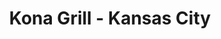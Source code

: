 ---
layout: place
title: "Kona Grill - Kansas City"
permalink: /missouri/kansas-city/kona-grill-kansas-city.html
stateAbbr: MO
stateName: Missouri
cityName: Kansas City
seo:
  name: "Kona Grill - Kansas City"
  type: Restaurant
  links: https://konagrill.com/locations?locations=Kansas-City,64112
description: "Sleek chain with a broad New American menu including low-calorie options, plus sushi & cocktails. Kona Grill - Kansas City serves delicious sushi in Kansas City, Missouri. Try fresh Japanese dishes for a great dining experience. Available for takeout, delivery, lunch, and dinner."
place_id: ChIJX-ddzrnvwIcRt8BxRSdH56Y
photos:
  - name: >-
      places/ChIJX-ddzrnvwIcRt8BxRSdH56Y/photos/AeeoHcLOjiNwCPxmag6JXRZ5tCR0G1M3bWn-2fczJohOOa_BUDPAhFsNdN7Y5cZXmkZ6ndsVHzpCVDQJzaJa-cSeCmimP73VXZUB_Rdm925qB958_ntXu-gBC98C4MXNoFUK5W_8LKYlTqT27kDSzNIyAwJVFnA6XHOTYdAQ4bFjlpwKi7PLNe6bm4mO8lfVcV3lvHJ1JLv_qVW8_86Dq_iBZw-0SAgnJLSJBfuzk201YdcfOIj0FQ2K233_xSRVY2yiYuILOAWeCwfw9Qd5oRGWKl1xPqumTSszQqdBcLxcG55BR7uvdojY7DpdZcNLhDXOVzXtsTRrUx6H3H0gYCGa97lsgjgudv7po3-U622yKmzhCDBVZinw25Dbmup56xYx26yYtESKhEGQ_guowKgOai_KXtLjpom8L2cOrMNdFypv_w
    widthPx: 4800
    heightPx: 2700
    authorAttributions:
      - displayName: chad Stall
        uri: https://maps.google.com/maps/contrib/106457255155760652826
        photoUri: >-
          https://lh3.googleusercontent.com/a/ACg8ocJpBFH_OOMiSdFF0bNl6LMEQLBwukEl2tLVLci0Kr_RCEpNdA=s100-p-k-no-mo
    flagContentUri: >-
      https://www.google.com/local/imagery/report/?cb_client=maps_api_places.places_api&image_key=!1e10!2sCIHM0ogKEICAgID4ia2fSg&hl=en-US
    googleMapsUri: >-
      https://www.google.com/maps/place//data=!3m4!1e2!3m2!1sCIHM0ogKEICAgID4ia2fSg!2e10!4m2!3m1!1s0x87c0efb9ce5de75f:0xa6e747274571c0b7
  - name: >-
      places/ChIJX-ddzrnvwIcRt8BxRSdH56Y/photos/AeeoHcK2V-TDy6n4LKfNJE3gdmgLHzKdf_ZjyEHwnyrut2CDiluY4wm_spq4HiTFQfC5u1yEsOrHf_evqwjzF4J1DpgadmV4PVZs2GUefYEsmGxQtlzG7eNkxm5LmU77DtjvRE4lUj3_81cRs9va74Xzo-lqi-yuvppr6_tK6R0FvKfn0w9ARFRJnp8wXSHWF8oyoq8a-aWDOu9JgGFjkKYuIC6jL1-843OlkOV-BguEJLX3p2WyrZ4xwH5oO2T8ObNjBXKXkGvFpELST58G3s0KlueC_0wkXxAc48-5V5DNczwR1w
    widthPx: 2120
    heightPx: 1192
    authorAttributions:
      - displayName: Kona Grill - Kansas City
        uri: https://maps.google.com/maps/contrib/116702121503154952499
        photoUri: >-
          https://lh3.googleusercontent.com/a-/ALV-UjVt6pQCJmtXVCk2jJaSTeXqVCG_GfAHIdgIPG7irpurazUCKQPe=s100-p-k-no-mo
    flagContentUri: >-
      https://www.google.com/local/imagery/report/?cb_client=maps_api_places.places_api&image_key=!1e10!2sAF1QipMLYolLu-XobhD66w1Dr6cGobcCVW30PzoqLTyE&hl=en-US
    googleMapsUri: >-
      https://www.google.com/maps/place//data=!3m4!1e2!3m2!1sAF1QipMLYolLu-XobhD66w1Dr6cGobcCVW30PzoqLTyE!2e10!4m2!3m1!1s0x87c0efb9ce5de75f:0xa6e747274571c0b7
  - name: >-
      places/ChIJX-ddzrnvwIcRt8BxRSdH56Y/photos/AeeoHcKib4zoc7gsfgvjpms3ON_tsMFT2YGAzrbQQoa3HHcskUZsMBdcCwUW0GkKrfn_IIYSnllexT9llZKJidjgo5aDe2E_uM8ltxe1ljygNzDFkn7PTpua35Tdyn9Go57SUKsGEnihXXe6PE_p2yaDOhjEhNXJE7q-l-xajz59D1Bi845QqL-m7tTaKttJG_mU9oItFYDNeT1Kh66vz34Wx_RgBUgsTMOQ0HHf_vVCjxD31edizVhTCpG7-jMpZc2_pPJSNgttxc4Y9dNmmGpEeh0gOzJAx2-7oIifYG2-_h2gOSUQ17ppBFOm_AhAdtNkBVM_MkN-4Q7qeDGbl329_1y1XYb56zgO0wrWCm1C5Fs4rk7ucHd7V89vpPmK8cDXJbtE4iSrbNTBy10Aot4g8fB__BCAVWpQ2BwiYij5acfgtpQ
    widthPx: 4800
    heightPx: 3614
    authorAttributions:
      - displayName: Joshua Haley
        uri: https://maps.google.com/maps/contrib/103277297829244736671
        photoUri: >-
          https://lh3.googleusercontent.com/a/ACg8ocLhU389L2W5jXIqKaraR99NPIaBWFFAANpUmZU-ZcEa7YaT5Q=s100-p-k-no-mo
    flagContentUri: >-
      https://www.google.com/local/imagery/report/?cb_client=maps_api_places.places_api&image_key=!1e10!2sCIHM0ogKEICAgMDQ59Cx3AE&hl=en-US
    googleMapsUri: >-
      https://www.google.com/maps/place//data=!3m4!1e2!3m2!1sCIHM0ogKEICAgMDQ59Cx3AE!2e10!4m2!3m1!1s0x87c0efb9ce5de75f:0xa6e747274571c0b7
  - name: >-
      places/ChIJX-ddzrnvwIcRt8BxRSdH56Y/photos/AeeoHcLYS0K6RpHVDGCCf6QPHAmns1hL5c0cvQJOJaL3GyPr3GSbPHthijsncYFAYF_Y8U9glH7rTo6q9agouNkdPuAlTk3-44OqARHdw_9YG4ISe_kaejCO8mGai5c4ovcxT7Jm2UXAVHpj6rSlq7ypfdP7JEC1dw7zMsGx0upM0Yc5szqCxrcoobmGF--iPoiIH4ILlX8BhPLo0kKD77vNdjpxhZs7AkPlVwWoTkDVU9ZEYvkRc_NH05Bm5WlxFddwjeBGClI3nySI2UQGRJV1L1L08xcqaObUICjQ2ykz3OGF8FieAEM1dcSFKftrcy9nwXaVx-BK_mp7xVV3IrJmpT3ZJ2zhZzJ9qKVf0aCa79XeSU-ohnBVT1zaBH9ObEHNArEBvB4co8lWqTGDuEiLCVZbnkACEHgir0Y-yJDBaUJcrkZQ
    widthPx: 3024
    heightPx: 4032
    authorAttributions:
      - displayName: MegH Arlot
        uri: https://maps.google.com/maps/contrib/101277152449429160972
        photoUri: >-
          https://lh3.googleusercontent.com/a-/ALV-UjWbJ4gOzPyA4NceBGtb_FaYI9QQIiwRp3xQp286WwW_X98BU4QDSQ=s100-p-k-no-mo
    flagContentUri: >-
      https://www.google.com/local/imagery/report/?cb_client=maps_api_places.places_api&image_key=!1e10!2sCIHM0ogKEICAgIDFpq6AhQE&hl=en-US
    googleMapsUri: >-
      https://www.google.com/maps/place//data=!3m4!1e2!3m2!1sCIHM0ogKEICAgIDFpq6AhQE!2e10!4m2!3m1!1s0x87c0efb9ce5de75f:0xa6e747274571c0b7
  - name: >-
      places/ChIJX-ddzrnvwIcRt8BxRSdH56Y/photos/AeeoHcLajeUqFjq3RVeMyFbsqNesgZM4alSfvnHJZfFvp9cDBY8rrsuD8g53_YfJVU8Y8FuKAyeF7x97nJviwuoRqegEz95syi3tB1yMkipOFIkbE0LNx5t3DCrvn3Z-6dIEIe5Nv6OWYDtd981hDqPJriQ01_aWLtgZypT23zaYAEYkSx3eUBCHw2OjFnBq2kDSeVaJvMATBQzXIkxfji5zYXkqkvzUb0PqMsnP-zDTNUdR4p_zT8VHk0eqygPzCk1TmpjpsWZCR2UVABIrtVriDL33IClVczZvOWwQymkkmOYrRzp7PxdSRcBty_1HeZN0I_sHIt-HvNetMpBgXFVMFYGPoA-aCwJYPVOZjvXbPYJKba-Ng80Ky1MmqCEfj7BL26WSTEpYKie6pOhOeb1R9xeCn01bcsgQVpH8nO8veyTjLS4S
    widthPx: 4032
    heightPx: 3024
    authorAttributions:
      - displayName: Brandon Johnson
        uri: https://maps.google.com/maps/contrib/105957062234202635685
        photoUri: >-
          https://lh3.googleusercontent.com/a-/ALV-UjW5GaDSoK7UdhyulXPWMOo-Tmqt2z6We-FpmuoQO0M0GV-MEio2jQ=s100-p-k-no-mo
    flagContentUri: >-
      https://www.google.com/local/imagery/report/?cb_client=maps_api_places.places_api&image_key=!1e10!2sCIHM0ogKEICAgID3k8PmxQE&hl=en-US
    googleMapsUri: >-
      https://www.google.com/maps/place//data=!3m4!1e2!3m2!1sCIHM0ogKEICAgID3k8PmxQE!2e10!4m2!3m1!1s0x87c0efb9ce5de75f:0xa6e747274571c0b7
  - name: >-
      places/ChIJX-ddzrnvwIcRt8BxRSdH56Y/photos/AeeoHcLijLAAB-YXQrbUa4k_jfb93sZO04rhL35-A1rBLEjXtNpRKcPT-lorqrAJuHecF-VlvnsoV2y_Imxzx1zr03m_kCX5OFbW7SnPrmOLOSv1sVN7o9x8zxsf3icx9UamCio4HkIJGsHHmpucjHaWOdc1GxBfGHKQW5Llgy9zWjAiyhv2FZeDHCuKuwVv0eVfdrc0MhuyTXyvD7e9ZNw7zyqks6hHkKqmh75xniSqMsSsDBe-xTaX0NvLbOjZFZvOCFy1ekbv9BR9VcYzKd2dK4wt94mF2_9giIZhBbE6JOh8og
    widthPx: 2048
    heightPx: 1536
    authorAttributions:
      - displayName: Kona Grill - Kansas City
        uri: https://maps.google.com/maps/contrib/116702121503154952499
        photoUri: >-
          https://lh3.googleusercontent.com/a-/ALV-UjVt6pQCJmtXVCk2jJaSTeXqVCG_GfAHIdgIPG7irpurazUCKQPe=s100-p-k-no-mo
    flagContentUri: >-
      https://www.google.com/local/imagery/report/?cb_client=maps_api_places.places_api&image_key=!1e10!2sAF1QipNsvyEOUPvMcnFKyzQTp2bSKWLhh679q5zoYDmD&hl=en-US
    googleMapsUri: >-
      https://www.google.com/maps/place//data=!3m4!1e2!3m2!1sAF1QipNsvyEOUPvMcnFKyzQTp2bSKWLhh679q5zoYDmD!2e10!4m2!3m1!1s0x87c0efb9ce5de75f:0xa6e747274571c0b7
  - name: >-
      places/ChIJX-ddzrnvwIcRt8BxRSdH56Y/photos/AeeoHcJmuh857s9r67VhuEVIDjBwWuoWjViZZxoN9EoM1PO3XVPKbAc4-3_Z07kWu9fb3cWYTQ2KxwvjNAbnw5Xv_pyZhaeXe5k5vZ1d72FI7n9dkVZ7-5DZmoCp5mMjAvhFD5B8Vz_vNMIejTRp3dm0P0hVdmSsSSbPE4gL49GorguUjrbaNHZxQieZOKvD4dGNR6j0W541qbxn0tQUd8RJz_fX8_ES09_Z60351IKaC2I-jfBBDsPHLvCZDBSvo6miRD6auBhe08FUpCTXs6HsYy8R5eL3egn9jLsDRPngjZPbGjQ9dnNFbMnsLztftLBq5nGTw2XigELLJwEsdWkML-maHfDVl_v--ksVo2IoS1wrabD2SO3ojqwg2NVnKl4PO5GjnYdpXz6Hpg6SpN65sNT2KSduf6wmpj6LPwsYLTr-ru0-
    widthPx: 4032
    heightPx: 3024
    authorAttributions:
      - displayName: Aaron Schneider
        uri: https://maps.google.com/maps/contrib/108714992337487790863
        photoUri: >-
          https://lh3.googleusercontent.com/a-/ALV-UjVLVU8pGaT1kzjsPP72STf8BoBV0NIqwu4eRnWJCOnaZcIW6rSmHA=s100-p-k-no-mo
    flagContentUri: >-
      https://www.google.com/local/imagery/report/?cb_client=maps_api_places.places_api&image_key=!1e10!2sCIHM0ogKEICAgICNt6b7mgE&hl=en-US
    googleMapsUri: >-
      https://www.google.com/maps/place//data=!3m4!1e2!3m2!1sCIHM0ogKEICAgICNt6b7mgE!2e10!4m2!3m1!1s0x87c0efb9ce5de75f:0xa6e747274571c0b7
  - name: >-
      places/ChIJX-ddzrnvwIcRt8BxRSdH56Y/photos/AeeoHcJlHQfQO3hLmzZrXM76EWrEWi7mOQQ1wp1N7_rkhITpbRga32GUee9BiyKEGz4GmhUQv_zbGvfEi3XXcWbPhhjUCjxeGpudV9N_kS1wrMtEZPHGj_RsY7TrVptyaFTuGoQat2mhbde_RUg1xXo_qMREbNb9u88zNSaOdd1t5pbSx3ibx6FlEHTPhTIehL4oSZ0QupxSpUeA7-3BIe_HBP3zg3eMn0jcTeiKjg6FgbaCo4GSHDYW70OtErql87p-VtCWxL3L1e-0N6DkYBhaKhkEfiR-5crzsmRJFJh2Oxm0lW7yf6nvOXgZq92qQgnmOhDXvhVc1lefGwmaRw72eXJdcph1u4WyEnQJWP3OugNP90RBKHoDRb7S3nn8ncG0q1pbk2QZpmRZ73nzXm4SkgFfrmu6XeKe09yUPsc4Ukr_PQcy
    widthPx: 3024
    heightPx: 4032
    authorAttributions:
      - displayName: Jon John
        uri: https://maps.google.com/maps/contrib/100268721837036728489
        photoUri: >-
          https://lh3.googleusercontent.com/a/ACg8ocJmJ6zgy8d9oYrht2T33Utt3D_7-tLuRNwd0EAbeNAl0_4BJQ=s100-p-k-no-mo
    flagContentUri: >-
      https://www.google.com/local/imagery/report/?cb_client=maps_api_places.places_api&image_key=!1e10!2sCIHM0ogKEICAgIDspOWuvgE&hl=en-US
    googleMapsUri: >-
      https://www.google.com/maps/place//data=!3m4!1e2!3m2!1sCIHM0ogKEICAgIDspOWuvgE!2e10!4m2!3m1!1s0x87c0efb9ce5de75f:0xa6e747274571c0b7
  - name: >-
      places/ChIJX-ddzrnvwIcRt8BxRSdH56Y/photos/AeeoHcJTndj_n5_D3Ghaq88AxFk0zQ6GCb_1Ai8Yb46OQJe0UcA4q5h0HUCpqrZYVaT3v5VpVmJq6cMqx7Pl88lY-3Tvy2pOU2fo39K4a14Hipi9ygJumsA1h4s00XbrZRacAZzRH9oQ34Sjdep7e8EfrxukWxgJcpYR3fNRCfZZnvPZxn_Ol2G6Qvkuhju5DF7o-pn80DDptDl06oQYW5vxSKtIHrK1IAtVnK71K1U0g_opxjjj1jG79nE441nzVWn6BQzMamHw7i7tG_jRBCqg1MznKnW9zDOrQD_AL1ygahpf8D7kvVRR_-GvZnzbIbRwvAROHSG8XB5xhgkYFwzd4CB7OtnlVqESl4aqvwvb0ZJZvNp_HejXCtxGU4jhz4CP8G4sTJvME00q1CLWslLvcWow6wriyFKsFLgjjuDkHDSn1A
    widthPx: 3600
    heightPx: 4800
    authorAttributions:
      - displayName: Leonardo Sarmiento
        uri: https://maps.google.com/maps/contrib/103644690039933322400
        photoUri: >-
          https://lh3.googleusercontent.com/a/ACg8ocIQWfUhFGVtzF94c9OjcHWPoPS4INA2KBwaLh18PWcujx_5mw=s100-p-k-no-mo
    flagContentUri: >-
      https://www.google.com/local/imagery/report/?cb_client=maps_api_places.places_api&image_key=!1e10!2sCIHM0ogKEICAgIC_16jdXA&hl=en-US
    googleMapsUri: >-
      https://www.google.com/maps/place//data=!3m4!1e2!3m2!1sCIHM0ogKEICAgIC_16jdXA!2e10!4m2!3m1!1s0x87c0efb9ce5de75f:0xa6e747274571c0b7
  - name: >-
      places/ChIJX-ddzrnvwIcRt8BxRSdH56Y/photos/AeeoHcJ6EYtkLyBotG35lRN51sIsiGZonCMbkdJIG8w_d07_qzcJWD0XlKxD_m4_41Iqx4lOiqhhYJP22y5Ta6Up9gSS15bw3QUlfKYtnlc7LwUNZR56cO2l0hdfqm15Fh7o9g0kySXxi_flkoRKzLS_k3F474qonotc1lwF5Q6MixHC84ikCboXxHQKVoI6kS7hFRslBWLwUrB2sbZ_39PIIc3fVluI3pNY9Ei2TU3qg3mwUfUwsKYK6zDslS9OUkjemhi7sVj6hbeXz49yiOyc-VSfml8f9t9ms5PgUXK4YzQn7g
    widthPx: 4800
    heightPx: 3351
    authorAttributions:
      - displayName: Kona Grill - Kansas City
        uri: https://maps.google.com/maps/contrib/116702121503154952499
        photoUri: >-
          https://lh3.googleusercontent.com/a-/ALV-UjVt6pQCJmtXVCk2jJaSTeXqVCG_GfAHIdgIPG7irpurazUCKQPe=s100-p-k-no-mo
    flagContentUri: >-
      https://www.google.com/local/imagery/report/?cb_client=maps_api_places.places_api&image_key=!1e10!2sAF1QipNdw-ax1XD_wo2oLG43JdFBDncCPMp-ZxyyXPeY&hl=en-US
    googleMapsUri: >-
      https://www.google.com/maps/place//data=!3m4!1e2!3m2!1sAF1QipNdw-ax1XD_wo2oLG43JdFBDncCPMp-ZxyyXPeY!2e10!4m2!3m1!1s0x87c0efb9ce5de75f:0xa6e747274571c0b7
address: 444 Ward Pkwy, Kansas City, MO 64112, USA
street: 444 Ward Pkwy
city: Kansas City
state: MO
zip: '64112'
country: USA
neighborhood: Country Club Plaza
latitude: '39.040547'
longitude: '-94.593111'
accessibility_options:
  wheelchairAccessibleParking: true
  wheelchairAccessibleEntrance: true
  wheelchairAccessibleRestroom: true
  wheelchairAccessibleSeating: true
business_status: OPERATIONAL
name: Kona Grill - Kansas City
google_maps_links:
  directionsUri: >-
    https://www.google.com/maps/dir//''/data=!4m7!4m6!1m1!4e2!1m2!1m1!1s0x87c0efb9ce5de75f:0xa6e747274571c0b7!3e0
  placeUri: https://maps.google.com/?cid=12026659563910578359
  writeAReviewUri: >-
    https://www.google.com/maps/place//data=!4m3!3m2!1s0x87c0efb9ce5de75f:0xa6e747274571c0b7!12e1
  reviewsUri: >-
    https://www.google.com/maps/place//data=!4m4!3m3!1s0x87c0efb9ce5de75f:0xa6e747274571c0b7!9m1!1b1
  photosUri: >-
    https://www.google.com/maps/place//data=!4m3!3m2!1s0x87c0efb9ce5de75f:0xa6e747274571c0b7!10e5
primary_type: American Restaurant
opening_hours:
  regular: null
  current: null
secondary_opening_hours:
  regular:
    weekdayDescriptions: null
    type: null
  current:
    weekdayDescriptions: null
    type: null
phone: (816) 931-5888
price_level: PRICE_LEVEL_MODERATE
price_range: null
rating: '4.5'
rating_count: 0
website: https://konagrill.com/locations?locations=Kansas-City,64112
reviews:
  - name: >-
      places/ChIJX-ddzrnvwIcRt8BxRSdH56Y/reviews/ChZDSUhNMG9nS0VJQ0FnTUNJblo2Rkx3EAE
    relativePublishTimeDescription: a week ago
    rating: 5
    text:
      text: >-
        Sam was amazing! So helpful and attentive. The food just as amazing.
        Shrimp tacos were delectable. The carrot cake has such amazing taste and
        texture. Can’t wait to come back!
      languageCode: en
    originalText:
      text: >-
        Sam was amazing! So helpful and attentive. The food just as amazing.
        Shrimp tacos were delectable. The carrot cake has such amazing taste and
        texture. Can’t wait to come back!
      languageCode: en
    authorAttribution:
      displayName: Sarah Orozco
      uri: https://www.google.com/maps/contrib/109740526823362739942/reviews
      photoUri: >-
        https://lh3.googleusercontent.com/a/ACg8ocLmmmJV0sjx8m0JPGnCXz78beEHfG33SSqZ_rBEgn6km6HiZQ=s128-c0x00000000-cc-rp-mo
    publishTime: '2025-04-04T02:44:53.129527Z'
    flagContentUri: >-
      https://www.google.com/local/review/rap/report?postId=ChZDSUhNMG9nS0VJQ0FnTUNJblo2Rkx3EAE&d=17924085&t=1
    googleMapsUri: >-
      https://www.google.com/maps/reviews/data=!4m6!14m5!1m4!2m3!1sChZDSUhNMG9nS0VJQ0FnTUNJblo2Rkx3EAE!2m1!1s0x87c0efb9ce5de75f:0xa6e747274571c0b7
  - name: >-
      places/ChIJX-ddzrnvwIcRt8BxRSdH56Y/reviews/ChdDSUhNMG9nS0VJQ0FnTUNndWJfVmx3RRAB
    relativePublishTimeDescription: a month ago
    rating: 4
    text:
      text: >-
        I took my daughter here for Valentine's Day dinner. The customer service
        was exceptional even though the place was wall-to-wall people they still
        took time to say hello and had champagne to celebrate Valentine's Day
        while we waited for our table. We had sushi to start, and it was
        delicious. I don't believe that it was worth $22. I've had this
        particular sushi roll at other places for half the cost taste just as
        good I had the steak and lobsters special for $70, and she had the
        salmon. the lobster was good, but it did not have any dipping butter.
        The steak was tender and perfectly cooked but had little to no flavor or
        moisture, which I found to be odd. I am not a steak sauce person, so I
        expect more flavor for a $70 meal. My daughter's salmon was perfectly
        cooked and moist. It also did not have a lot of flavor. Unfortunately, I
        think Kona Grill is afraid to add flavor due to individuals with medical
        conditions. Overall, I think the name is what Rises the cost of the
        food. I don't believe that I would recommend Kona Grill for the amount
        of money that I spent.
      languageCode: en
    originalText:
      text: >-
        I took my daughter here for Valentine's Day dinner. The customer service
        was exceptional even though the place was wall-to-wall people they still
        took time to say hello and had champagne to celebrate Valentine's Day
        while we waited for our table. We had sushi to start, and it was
        delicious. I don't believe that it was worth $22. I've had this
        particular sushi roll at other places for half the cost taste just as
        good I had the steak and lobsters special for $70, and she had the
        salmon. the lobster was good, but it did not have any dipping butter.
        The steak was tender and perfectly cooked but had little to no flavor or
        moisture, which I found to be odd. I am not a steak sauce person, so I
        expect more flavor for a $70 meal. My daughter's salmon was perfectly
        cooked and moist. It also did not have a lot of flavor. Unfortunately, I
        think Kona Grill is afraid to add flavor due to individuals with medical
        conditions. Overall, I think the name is what Rises the cost of the
        food. I don't believe that I would recommend Kona Grill for the amount
        of money that I spent.
      languageCode: en
    authorAttribution:
      displayName: Lora
      uri: https://www.google.com/maps/contrib/106764130408399369102/reviews
      photoUri: >-
        https://lh3.googleusercontent.com/a/ACg8ocJGn__tByoLTUZek-yUQsM7NAyUkit8gSuddczlfJ49qasrUgp2=s128-c0x00000000-cc-rp-mo-ba4
    publishTime: '2025-02-19T01:35:32.272104Z'
    flagContentUri: >-
      https://www.google.com/local/review/rap/report?postId=ChdDSUhNMG9nS0VJQ0FnTUNndWJfVmx3RRAB&d=17924085&t=1
    googleMapsUri: >-
      https://www.google.com/maps/reviews/data=!4m6!14m5!1m4!2m3!1sChdDSUhNMG9nS0VJQ0FnTUNndWJfVmx3RRAB!2m1!1s0x87c0efb9ce5de75f:0xa6e747274571c0b7
  - name: >-
      places/ChIJX-ddzrnvwIcRt8BxRSdH56Y/reviews/ChZDSUhNMG9nS0VJQ0FnSUR2cmNqa01nEAE
    relativePublishTimeDescription: 3 months ago
    rating: 3
    text:
      text: >-
        Dec 21st. My birthday as well as many other birthday parties were going
        on at the same time. The property was packed,  Reservations I'd say are
        a must! Unless you enjoy waiting.  We were seated on time, and our
        server was fast polite, engaging, and knew the menu well. The food was
        just okay. It's not great and, in my opinion, not worth the price which
        by the way is NOT CHEAP. We are from South Padre Island and come up to
        the Lee's Summit/KC annually this time of year.. Unfortunately, this
        establishment is a one and done..

        Plotted. Scouts Out..
      languageCode: en
    originalText:
      text: >-
        Dec 21st. My birthday as well as many other birthday parties were going
        on at the same time. The property was packed,  Reservations I'd say are
        a must! Unless you enjoy waiting.  We were seated on time, and our
        server was fast polite, engaging, and knew the menu well. The food was
        just okay. It's not great and, in my opinion, not worth the price which
        by the way is NOT CHEAP. We are from South Padre Island and come up to
        the Lee's Summit/KC annually this time of year.. Unfortunately, this
        establishment is a one and done..

        Plotted. Scouts Out..
      languageCode: en
    authorAttribution:
      displayName: Kurt McCullough
      uri: https://www.google.com/maps/contrib/112858576051664320595/reviews
      photoUri: >-
        https://lh3.googleusercontent.com/a-/ALV-UjXRvdn28X_jmXBg7N6IWFiNlBRKM9aGselPizrLpYuz0kMVjUu6=s128-c0x00000000-cc-rp-mo-ba7
    publishTime: '2024-12-23T19:56:03.204137Z'
    flagContentUri: >-
      https://www.google.com/local/review/rap/report?postId=ChZDSUhNMG9nS0VJQ0FnSUR2cmNqa01nEAE&d=17924085&t=1
    googleMapsUri: >-
      https://www.google.com/maps/reviews/data=!4m6!14m5!1m4!2m3!1sChZDSUhNMG9nS0VJQ0FnSUR2cmNqa01nEAE!2m1!1s0x87c0efb9ce5de75f:0xa6e747274571c0b7
  - name: >-
      places/ChIJX-ddzrnvwIcRt8BxRSdH56Y/reviews/ChZDSUhNMG9nS0VJQ0FnSUNmbzZIZmRnEAE
    relativePublishTimeDescription: 3 months ago
    rating: 5
    text:
      text: >-
        I had the BEST dining experience at Kona Grill! 🤩  Our server, Xena,
        was absolutely amazing.  She made the end of 2024 feel extra special ✨. 
        Seriously, the service was top-notch, and I felt so well taken care of. 
        Definitely ask for Xena when you go!  💯 #KonaGrill
      languageCode: en
    originalText:
      text: >-
        I had the BEST dining experience at Kona Grill! 🤩  Our server, Xena,
        was absolutely amazing.  She made the end of 2024 feel extra special ✨. 
        Seriously, the service was top-notch, and I felt so well taken care of. 
        Definitely ask for Xena when you go!  💯 #KonaGrill
      languageCode: en
    authorAttribution:
      displayName: Christopher Bello
      uri: https://www.google.com/maps/contrib/102061261233790957743/reviews
      photoUri: >-
        https://lh3.googleusercontent.com/a-/ALV-UjVvH0xFfT671Jiv3OIWYUGKIhe-GTJjzJWQ0iwOyUSnMs7BRtlR9Q=s128-c0x00000000-cc-rp-mo-ba3
    publishTime: '2025-01-01T05:18:28.591361Z'
    flagContentUri: >-
      https://www.google.com/local/review/rap/report?postId=ChZDSUhNMG9nS0VJQ0FnSUNmbzZIZmRnEAE&d=17924085&t=1
    googleMapsUri: >-
      https://www.google.com/maps/reviews/data=!4m6!14m5!1m4!2m3!1sChZDSUhNMG9nS0VJQ0FnSUNmbzZIZmRnEAE!2m1!1s0x87c0efb9ce5de75f:0xa6e747274571c0b7
  - name: >-
      places/ChIJX-ddzrnvwIcRt8BxRSdH56Y/reviews/ChdDSUhNMG9nS0VJQ0FnSUR2Z3BfaDV3RRAB
    relativePublishTimeDescription: 3 months ago
    rating: 5
    text:
      text: >-
        Good place to start the night-out with happy hour specials.


        I had their Shrimp Taco (spicy), their Spicy Tuna Roll, their
        Potstickers, and sliders. everything felt fresh and enjoyable.


        Service could have been quicker for a Happy Hour and "tapas-like" food,
        but would definitely return.
      languageCode: en
    originalText:
      text: >-
        Good place to start the night-out with happy hour specials.


        I had their Shrimp Taco (spicy), their Spicy Tuna Roll, their
        Potstickers, and sliders. everything felt fresh and enjoyable.


        Service could have been quicker for a Happy Hour and "tapas-like" food,
        but would definitely return.
      languageCode: en
    authorAttribution:
      displayName: Lo Vera
      uri: https://www.google.com/maps/contrib/109132455310513104523/reviews
      photoUri: >-
        https://lh3.googleusercontent.com/a/ACg8ocJscNXhQq1SZvQkFJ28p80fzsx6fbC_DmQXc755oDirZWuTbw=s128-c0x00000000-cc-rp-mo-ba5
    publishTime: '2024-12-18T19:25:03.873953Z'
    flagContentUri: >-
      https://www.google.com/local/review/rap/report?postId=ChdDSUhNMG9nS0VJQ0FnSUR2Z3BfaDV3RRAB&d=17924085&t=1
    googleMapsUri: >-
      https://www.google.com/maps/reviews/data=!4m6!14m5!1m4!2m3!1sChdDSUhNMG9nS0VJQ0FnSUR2Z3BfaDV3RRAB!2m1!1s0x87c0efb9ce5de75f:0xa6e747274571c0b7
parking_options:
  freeParkingLot: true
  freeStreetParking: true
  paidStreetParking: true
  freeGarageParking: true
payment_options:
  acceptsCreditCards: true
  acceptsDebitCards: true
  acceptsCashOnly: false
  acceptsNfc: true
allow_dogs: null
curbside_pickup: true
delivery: true
dine_in: true
good_for_children: false
good_for_groups: true
good_for_sports: null
live_music: false
menu_for_children: true
outdoor_seating: true
reservable: true
restroom: true
serves_beer: true
serves_breakfast: false
serves_brunch: true
serves_cocktails: true
serves_coffee: true
serves_dinner: true
serves_dessert: true
serves_lunch: true
serves_vegetarian_food: true
serves_wine: true
takeout: true
update_category: essentials
summary: >-
  Sleek chain with a broad New American menu including low-calorie options, plus
  sushi & cocktails.

---